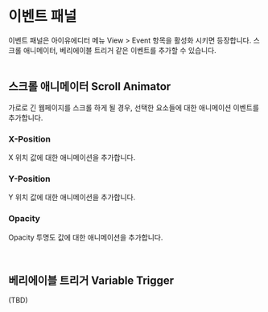 # 이벤트 패널
이벤트 패널은 아이유에디터 메뉴 View > Event 항목을 활성화 시키면 등장합니다. 스크롤 애니메이터, 베리에이블 트리거 같은 이벤트를 추가할 수 있습니다.<br /><br />


## 스크롤 애니메이터 Scroll Animator
가로로 긴 웹페이지를 스크롤 하게 될 경우, 선택한 요소들에 대한 애니메이션 이벤트를 추가합니다.

### X-Position
X 위치 값에 대한 애니메이션을 추가합니다.

### Y-Position
Y 위치 값에 대한 애니메이션을 추가합니다.

### Opacity
Opacity 투명도 값에 대한 애니메이션을 추가합니다.

<br />


## 베리에이블 트리거 Variable Trigger

(TBD)